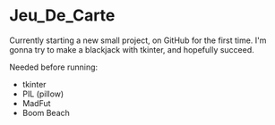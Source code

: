 # Jeu_De_Carte
Currently starting a new small project, on GitHub for the first time.
I'm gonna try to make a blackjack with tkinter, and hopefully succeed.

Needed before running:
  - tkinter
  - PIL (pillow)
  - MadFut
  - Boom Beach
  
